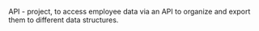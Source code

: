 API - project, to access employee data via an API to organize and export them to different data structures.


